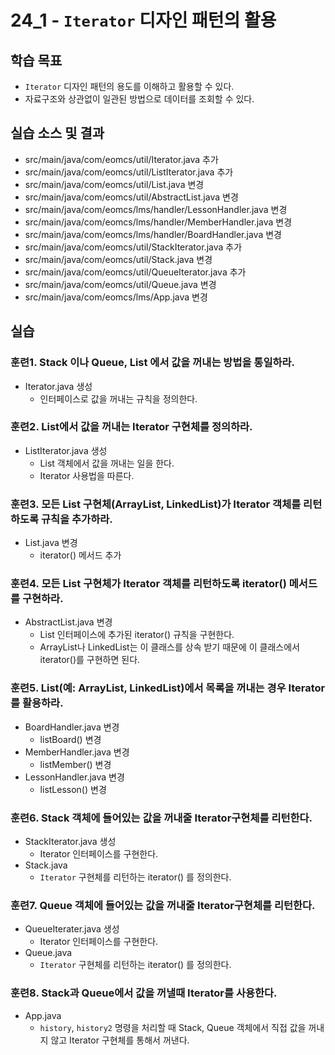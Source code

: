 # 24_1 - `Iterator` 디자인 패턴의 활용

## 학습 목표

- `Iterator` 디자인 패턴의 용도를 이해하고 활용할 수 있다.
- 자료구조와 상관없이 일관된 방법으로 데이터를 조회할 수 있다.


## 실습 소스 및 결과

- src/main/java/com/eomcs/util/Iterator.java 추가
- src/main/java/com/eomcs/util/ListIterator.java 추가
- src/main/java/com/eomcs/util/List.java 변경
- src/main/java/com/eomcs/util/AbstractList.java 변경
- src/main/java/com/eomcs/lms/handler/LessonHandler.java 변경
- src/main/java/com/eomcs/lms/handler/MemberHandler.java 변경
- src/main/java/com/eomcs/lms/handler/BoardHandler.java 변경
- src/main/java/com/eomcs/util/StackIterator.java 추가
- src/main/java/com/eomcs/util/Stack.java 변경
- src/main/java/com/eomcs/util/QueueIterator.java 추가
- src/main/java/com/eomcs/util/Queue.java 변경
- src/main/java/com/eomcs/lms/App.java 변경

## 실습

### 훈련1. Stack 이나 Queue, List 에서 값을 꺼내는 방법을 통일하라.

- Iterator.java 생성
    - 인터페이스로 값을 꺼내는 규칙을 정의한다.

### 훈련2. List에서 값을 꺼내는 Iterator 구현체를 정의하라.

- ListIterator.java 생성
    - List 객체에서 값을 꺼내는 일을 한다.
    - Iterator 사용법을 따른다.

### 훈련3. 모든 List 구현체(ArrayList, LinkedList)가 Iterator 객체를 리턴하도록 규칙을 추가하라.

- List.java 변경
    - iterator() 메서드 추가

### 훈련4. 모든 List 구현체가 Iterator 객체를 리턴하도록 iterator() 메서드를 구현하라.

- AbstractList.java 변경
    - List 인터페이스에 추가된 iterator() 규칙을 구현한다.
    - ArrayList나 LinkedList는 이 클래스를 상속 받기 때문에 이 클래스에서 iterator()를 구현하면 된다.

### 훈련5. List(예: ArrayList, LinkedList)에서 목록을 꺼내는 경우 Iterator를 활용하라.

- BoardHandler.java 변경
  - listBoard() 변경
- MemberHandler.java 변경
  - listMember() 변경
- LessonHandler.java 변경
  - listLesson() 변경 

### 훈련6. Stack 객체에 들어있는 값을 꺼내줄 Iterator구현체를 리턴한다. 
- StackIterator.java 생성
  - Iterator 인터페이스를 구현한다.
- Stack.java
  - `Iterator` 구현체를 리턴하는 iterator() 를 정의한다.
  
### 훈련7. Queue 객체에 들어있는 값을 꺼내줄 Iterator구현체를 리턴한다. 
- QueueIterater.java 생성
  - Iterator 인터페이스를 구현한다.
- Queue.java
  - `Iterator` 구현체를 리턴하는 iterator() 를 정의한다.

### 훈련8. Stack과 Queue에서 값을 꺼낼때 Iterator를 사용한다.
- App.java
    - `history`, `history2` 명령을 처리할 때 Stack, Queue 객체에서 직접 값을 꺼내지 않고
       Iterator 구현체를 통해서 꺼낸다.
       
       
